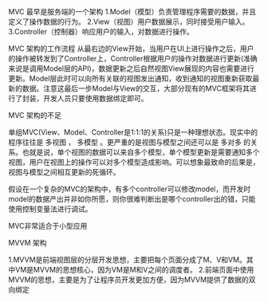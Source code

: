 MVC 最早是服务端的一个架构
1.Model（模型）负责管理程序需要的数据，并且定义了操作数据的行为。
2.View（视图）用户数据展示，同时接受用户输入。
3.Controller（控制器）响应用户的输入，对数据进行操作。

MVC 架构的工作流程
从最右边的View开始，当用户在UI上进行操作之后，用户的操作被转发到了Controller上，Controller根据用户的操作对数据进行更新(准确来说是调用Model层的API)，数据更新之后自然视图View展现的内容也需要进行更新。Model层此时可以向所有关联的视图发出通知，收到通知的视图重新获取最新的数据。注意这最后一步Model与View的交互，大部分现有的MVC框架将其进行了封装，开发人员只要使用数据绑定即可。

MVC 架构的不足

单组MVC(View、Model、Controller是1:1:1的关系)只是一种理想状态。现实中的程序往往是 多视图 ， 多模型 。更严重的是视图与模型之间还可以是 多对多 的关系。也就是说，单个视图的数据可以来自多个模型，单个模型更新是需要通知多个视图，用户在视图上的操作可以对多个模型造成影响。可以想象最致命的后果是，视图与模型之间相互更新的死循环。

假设在一个复杂的MVC的架构中，有多个controller可以修改model，而开发时model的数据产出并非如你所愿，则你很难判断出是哪个controller出的错，只能使用控制变量法进行调试。

MVC非常适合于小型应用


MVVM 架构

1.MVVM是前端视图层的分层开发思想，主要把每个页面分成了M、V和VM。其中VM是MVVM的思想核心，因为VM是M和V之间的调度者。
2.前端页面中使用MVVM的思想，主要是为了让程序员开发更加方便，因为MVVM提供了数据的双向绑定

<!-- Vue实例所控制的元素区域，就是MVVM中的"V" -->
<!-- 我们new Vue出来的vm对象，就是MVVM中的"VM" -->
<!-- data就是MVVM中的"M"，用来保存每个页面的数据 -->